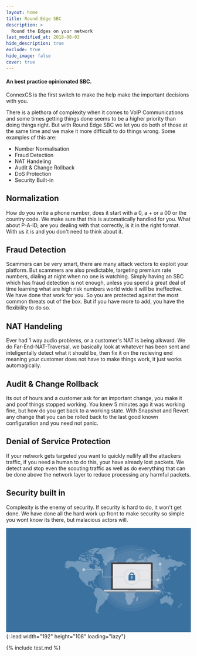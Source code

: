 ```yaml
---
layout: home
title: Round Edge SBC
description: >
  Round the Edges on your network
last_modified_at: 2018-08-03
hide_description: true
exclude: true
hide_image: false
cover: true
---
```



#### An best practice opinionated SBC.

ConnexCS is the first switch to make the help make the important decisions with you.

There is a plethora of complexity when it comes to VoIP Communications and some times getting things done seems to be a higher priority than doing things right. But with Round Edge SBC we let you do both of those at the same time and we make it more difficult to do things wrong. Some examples of this are:

- Number Normalisation
- Fraud Detection
- NAT Handeling
- Audit & Change Rollback
- DoS Protection
- Security Built-in

## Normalization
How do you write a phone number, does it start with a 0, a + or a 00 or the country code. We make sure that this is automatically handled for you. What about P-A-ID, are you dealing with that correctly, is it in the right format. With us it is and you don't need to think about it.

## Fraud Detection
Scammers can be very smart, there are many attack vectors to exploit your platform. But scammers are also predictable, targeting premium rate numbers, dialing at night when no one is watching. Simply having an SBC which has fraud detection is not enough, unless you spend a great deal of time learning what are high risk numbers world wide it will be ineffective. We have done that work for you. So you are protected against the most common threats out of the box. But if you have more to add, you have the flexibility to do so.

## NAT Handeling
Ever had 1 way audio problems, or a customer's NAT is being alkward. We do Far-End-NAT-Traversal, we basically look at whatever has been sent and inteligentally detect what it should be, then fix it on the recieving end meaning your customer does not have to make things work, it just works automagically.

## Audit & Change Rollback
Its out of hours and a customer ask for an important change, you make it and poof things stopped working. You knew 5 minutes ago it was working fine, but how do you get back to a working state. With Snapshot and Revert any change that you can be rolled back to the last good known configuration and you need not panic.

## Denial of Service Protection
If your network gets targeted you want to quickly nullify all the attackers traffic, if you need a human to do this, your have already lost packets. We detect and stop even the scouting traffic as well as do everything that can be done above the network layer to reduce processing any harmful packets.

## Security built in
Complexity is the enemy of security. If security is hard to do, it won't get done. We have done all the hard work up front to make security so simple you wont know its there, but malacious actors will.

![Screenshot](assets/img/security.jpg){:.lead width="192" height="108" loading="lazy"}



{% include test.md %}


